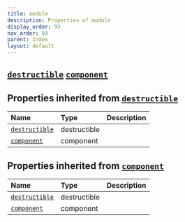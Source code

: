 ```yaml
---
title: module
description: Properties of module
display_order: 93
nav_order: 93
parent: Index
layout: default
---
```


##  [`destructible`](./destructible.html)  [`component`](./component.html) 
## Properties inherited from [`destructible`](./destructible.html)
| Name | Type | Description |
|:-----|:-----|:------------|
| [`destructible`](./destructible.html) | destructible |  |
| [`component`](./component.html) | component |  |
## Properties inherited from [`component`](./component.html)
| Name | Type | Description |
|:-----|:-----|:------------|
| [`destructible`](./destructible.html) | destructible |  |
| [`component`](./component.html) | component |  |


